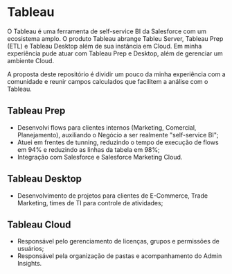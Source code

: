 # Tableau
O Tableau é uma ferramenta de self-service BI da Salesforce com um ecosistema amplo. O produto Tableau abrange Tableu Server, Tableau Prep (ETL) e Tableau Desktop além de sua instância em Cloud. 
Em minha experiência pude atuar com Tableau Prep e Desktop, além de gerenciar um ambiente Cloud. 

A proposta deste repositório é dividir um pouco da minha experiência com a comunidade e reunir campos calculados que facilitem a análise com o Tableau.

## Tableau Prep
- Desenvolvi flows para clientes internos (Marketing, Comercial, Planejamento), auxiliando o Negócio a ser realmente "self-service BI";
- Atuei em frentes de tunning, reduzindo o tempo de execução de flows em 94% e reduzindo as linhas da tabela em 98%;
- Integração com Salesforce e Salesforce Marketing Cloud.

## Tableau Desktop
- Desenvolvimento de projetos para clientes de E-Commerce, Trade Marketing, times de TI para controle de atividades;

## Tableau Cloud
- Responsável pelo gerenciamento de licenças, grupos e permissões de usuários;
- Responsável pela organização de pastas e acompanhamento do Admin Insights.
